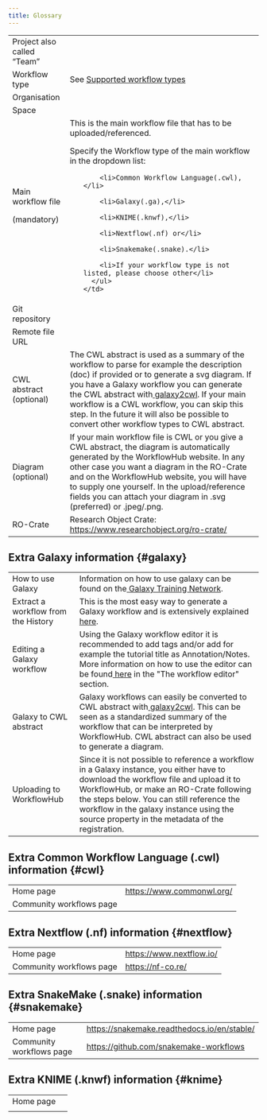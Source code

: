 ```yaml
---
title: Glossary
---
```


<table>
  <tr>
    <td>Project also called “Team”
    </td>
    <td>
    </td>
  </tr>
  <tr>
    <td>Workflow type
    </td>
    <td>See <a href="#bookmark=id.1re1cbc22qii">Supported workflow types</a>
    </td>
  </tr>
  <tr>
    <td>Organisation
    </td>
    <td>
    </td>
  </tr>
  <tr>
    <td>Space
    </td>
    <td>
    </td>
  </tr>
  <tr>
    <td>Main workflow file
      <p>
        (mandatory)</p>
    </td>
    <td>This is the main workflow file that has to be uploaded/referenced.
      <p>
        Specify the Workflow type of the main workflow in the dropdown list:</p>
      <ul>

        <li>Common Workflow Language(.cwl),</li>

        <li>Galaxy(.ga),</li>

        <li>KNIME(.knwf),</li>

        <li>Nextflow(.nf) or</li>

        <li>Snakemake(.snake).</li>

        <li>If your workflow type is not listed, please choose other</li>
      </ul>
    </td>
  </tr>
  <tr>
    <td>Git repository
    </td>
    <td>
    </td>
  </tr>
  <tr>
    <td>Remote file URL
    </td>
    <td>
    </td>
  </tr>
  <tr>
    <td>CWL abstract
      <br>(optional)
    </td>
    <td>The CWL abstract is used as a summary of the workflow to parse for example the description (doc) if provided or to generate a svg diagram. If you have a Galaxy workflow you can generate the CWL abstract with<a href="https://github.com/workflowhub-eu/galaxy2cwl"> galaxy2cwl</a>. If your main workflow is a CWL workflow, you can skip this step. In the future it will also be possible to convert other workflow types to CWL abstract.
    </td>
  </tr>
  <tr>
    <td>Diagram
      <br>(optional)
    </td>
    <td>If your main workflow file is CWL or you give a CWL abstract, the diagram is automatically generated by the WorkflowHub website. In any other case you want a diagram in the RO-Crate and on the WorkflowHub website, you will have to supply one yourself. In the upload/reference fields you can attach your diagram in .svg (preferred) or .jpeg/.png.
    </td>
  </tr>
  <tr>
    <td>RO-Crate
    </td>
    <td>Research Object Crate: <a href="https://www.researchobject.org/ro-crate/">https://www.researchobject.org/ro-crate/</a>
    </td>
  </tr>
</table>



## Extra Galaxy information {#galaxy}


<table>
  <tr>
    <td>How to use Galaxy
    </td>
    <td>Information on how to use galaxy can be found on the<a href="https://galaxyproject.github.io/training-material"> Galaxy Training Network</a>.
    </td>
  </tr>
  <tr>
    <td>Extract a workflow from the History
    </td>
    <td>This is the most easy way to generate a Galaxy workflow and is extensively explained<a href="https://galaxyproject.org/learn/advanced-workflow/extract/"> here</a>.
    </td>
  </tr>
  <tr>
    <td>Editing a Galaxy workflow
    </td>
    <td>Using the Galaxy workflow editor it is recommended to add tags and/or add for example the tutorial title as Annotation/Notes. More information on how to use the editor can be found<a href="https://galaxyproject.github.io/training-material/topics/introduction/tutorials/galaxy-intro-101/tutorial.html"> here</a> in the "The workflow editor" section.
    </td>
  </tr>
  <tr>
    <td>Galaxy to CWL abstract
    </td>
    <td>Galaxy workflows can easily be converted to CWL abstract with<a href="https://github.com/workflowhub-eu/galaxy2cwl"> galaxy2cwl</a>. This can be seen as a standardized summary of the workflow that can be interpreted by WorkflowHub. CWL abstract can also be used to generate a diagram.
    </td>
  </tr>
  <tr>
    <td>Uploading to WorkflowHub
    </td>
    <td>Since it is not possible to reference a workflow in a Galaxy instance, you either have to download the workflow file and upload it to WorkflowHub, or make an RO-Crate following the steps below. You can still reference the workflow in the galaxy instance using the source property in the metadata of the registration.
    </td>
  </tr>
</table>



## Extra Common Workflow Language (.cwl) information {#cwl}


<table>
  <tr>
    <td>Home page
    </td>
    <td><a href="https://www.commonwl.org/">https://www.commonwl.org/</a>
    </td>
  </tr>
  <tr>
    <td>Community workflows page
    </td>
    <td>
    </td>
  </tr>
</table>




## Extra Nextflow (.nf) information {#nextflow}


<table>
  <tr>
    <td>Home page
    </td>
    <td><a href="https://www.nextflow.io/">https://www.nextflow.io/</a>
    </td>
  </tr>
  <tr>
    <td>Community workflows page
    </td>
    <td><a href="https://nf-co.re/">https://nf-co.re/</a>
    </td>
  </tr>
</table>



## Extra SnakeMake (.snake) information {#snakemake}


<table>
  <tr>
    <td>Home page
    </td>
    <td><a href="https://snakemake.readthedocs.io/en/stable/">https://snakemake.readthedocs.io/en/stable/</a>
    </td>
  </tr>
  <tr>
    <td>Community workflows page
    </td>
    <td><a href="https://github.com/snakemake-workflows">https://github.com/snakemake-workflows</a>
    </td>
  </tr>
</table>



## Extra KNIME (.knwf) information {#knime}


<table>
  <tr>
    <td>Home page
    </td>
    <td>
    </td>
  </tr>
  <tr>
    <td>
    </td>
    <td>
    </td>
  </tr>
</table>
